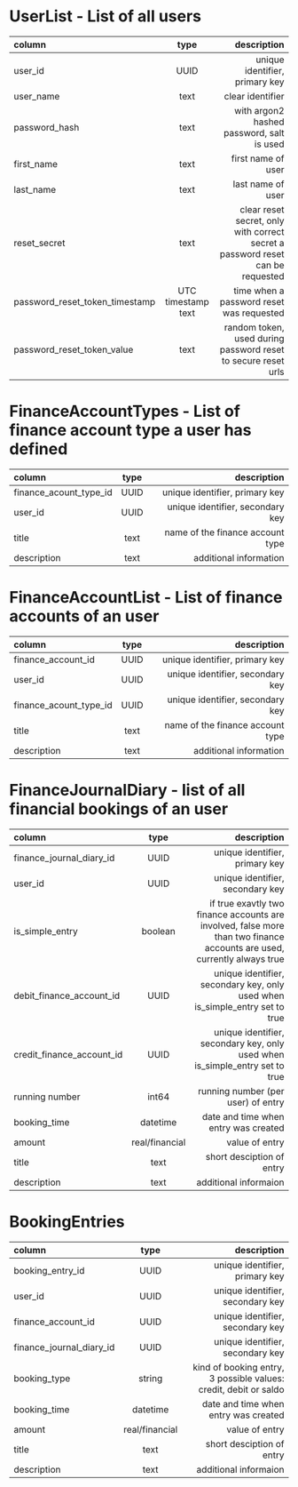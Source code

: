 # UserList - List of all users
| column | type | description |
| :--- | :---: | ---: |
| user_id | UUID | unique identifier, primary key |
| user_name | text | clear identifier |
| password_hash | text | with argon2 hashed password, salt is used |
| first_name | text | first name of user |
| last_name | text | last name of user |
| reset_secret | text | clear reset secret, only with correct secret a password reset can be requested |
| password_reset_token_timestamp | UTC timestamp text | time when a password reset was requested |
| password_reset_token_value | text | random token, used during password reset to secure reset urls |

# FinanceAccountTypes - List of finance account type a user has defined
| column | type | description |
| :--- | :---: | ---: |
| finance_acount_type_id | UUID | unique identifier, primary key |
| user_id | UUID | unique identifier, secondary key |
| title | text | name of the finance account type |
| description | text | additional information |

# FinanceAccountList - List of finance accounts of an user
| column | type | description |
| :--- | :---: | ---: |
| finance_account_id | UUID | unique identifier, primary key |
| user_id | UUID | unique identifier, secondary key |
| finance_acount_type_id | UUID | unique identifier, secondary key |
| title | text | name of the finance account type |
| description | text | additional information |

# FinanceJournalDiary - list of all financial bookings of an user
| column | type | description |
| :--- | :---: | ---: |
| finance_journal_diary_id | UUID | unique identifier, primary key |
| user_id | UUID | unique identifier, secondary key |
| is_simple_entry | boolean | if true exavtly two finance accounts are involved, false more than two finance accounts are used, currently always true |
| debit_finance_account_id | UUID | unique identifier, secondary key, only used when is_simple_entry set to true  |
| credit_finance_account_id | UUID | unique identifier, secondary key, only used when is_simple_entry set to true |
| running number | int64 | running number (per user) of entry |
| booking_time | datetime | date and time when entry was created |
| amount | real/financial | value of entry |
| title | text | short desciption of entry |
| description | text | additional informaion |

# BookingEntries
| column | type | description |
| :--- | :---: | ---: |
| booking_entry_id | UUID | unique identifier, primary key |
| user_id | UUID | unique identifier, secondary key |
| finance_account_id | UUID | unique identifier, secondary key |
| finance_journal_diary_id | UUID | unique identifier, secondary key |
| booking_type | string | kind of booking entry, 3 possible values: credit, debit or saldo |
| booking_time | datetime | date and time when entry was created |
| amount | real/financial | value of entry |
| title | text | short desciption of entry |
| description | text | additional informaion |
